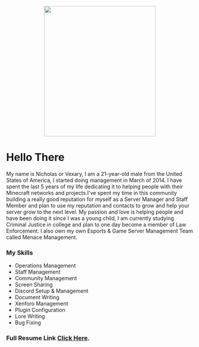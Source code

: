 <p align="center">
  <img width="300" height="350" src="https://cdn.discordapp.com/attachments/785661227690098738/827972194302689380/tumblr_oyi7toCxhR1s60t4jo1_1280.jpg">
</p>

# Hello There

My name is Nicholas or Vexary, I am a 21-year-old male from the United States of America, I started doing management in March of 2014. I have spent the last 5 years of my life dedicating it to helping people with their Minecraft networks and projects.I've spent my time in this community  building a really good reputation for myself as a Server Manager and Staff Member and plan to use my reputation and contacts to grow and help your server grow to the next level. My passion and love is helping people and have been doing it since I was a young child, I am currently studying Criminal Justice in college and plan to one day become a member of Law Enforcement. I also own my own Esports & Game Server Management Team called Menace Management.

### My Skills

 - Operations Management        
 - Staff Management
 - Community Management       
 - Screen Sharing            
 - Discord Setup & Management
 - Document Writing            
 - Xenforo  Management        
 - Plugin Configuration
 - Lore Writing                
 - Bug Fixing

### Full Resume Link [Click Here](https://docs.google.com/document/d/1ctOSsH1BwAHApTbQ4BTPHM4bKS1Dt_RcqBCbPMbOKPM/edit#heading=h.w6o1izaob9as).


